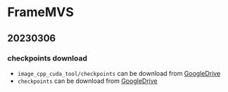 # FrameMVS

## 20230306
### checkpoints download
- `image_cpp_cuda_tool/checkpoints` can be download from [GoogleDrive](https://drive.google.com/drive/folders/1ow1kxMrpK3sTfFhd6h1FfP-9s8P2n2cR?usp=share_link)
- `checkpoints` can be download from [GoogleDrive](https://drive.google.com/drive/folders/1zTCenQs3f2SpMuHsiKGnOQGDWPw7y6Pn?usp=share_link)


